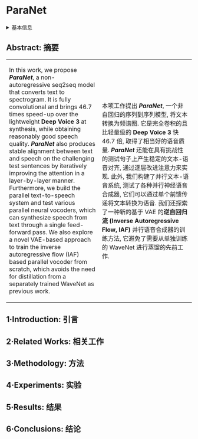 # ParaNet

<details>
<summary>基本信息</summary>

- 标题: "Non-Autoregressive Neural Text-to-Speech"
- 作者:
  - 01 Kainan Peng
  - 02 Wei Ping
  - 03 Zhao Song
  - 04 Kexin Zhao
- 链接:
  - [ArXiv](https://arxiv.org/abs/1905.08459)
  - [Publication](https://proceedings.mlr.press/v119/peng20a)
  - [Github]
  - [Demo](https://parallel-neural-tts-demo.github.io)
- 文件:
  - [ArXiv](_PDF/1905.08459v3__ParaNet__Non-Autogressive_Neural_TTS.pdf)
  - [Publication](_PDF/1905.08459p0__ParaNet__ICML2020.pdf)

</details>

## Abstract: 摘要

<table>
<tr>
<td width="50%">

In this work, we propose ***ParaNet***, a non-autoregressive seq2seq model that converts text to spectrogram.
It is fully convolutional and brings 46.7 times speed-up over the lightweight **Deep Voice 3** at synthesis, while obtaining reasonably good speech quality.
***ParaNet*** also produces stable alignment between text and speech on the challenging test sentences by iteratively improving the attention in a layer-by-layer manner.
Furthermore, we build the parallel text-to-speech system and test various parallel neural vocoders, which can synthesize speech from text through a single feed-forward pass.
We also explore a novel VAE-based approach to train the inverse autoregressive flow (IAF) based parallel vocoder from scratch, which avoids the need for distillation from a separately trained WaveNet as previous work.

</td>
<td>

本项工作提出 ***ParaNet***, 一个非自回归的序列到序列模型, 将文本转换为频谱图.
它是完全卷积的且比轻量级的 **Deep Voice 3** 快 46.7 倍, 取得了相当好的语音质量.
***ParaNet*** 还能在具有挑战性的测试句子上产生稳定的文本-语音对齐, 通过逐层改进注意力来实现.
此外, 我们构建了并行文本-语音系统, 测试了各种并行神经语音合成器, 它们可以通过单个前馈传递将文本转换为语音.
我们还探索了一种新的基于 VAE 的**逆自回归流 (Inverse Autoregressive Flow, IAF)** 并行语音合成器的训练方法, 它避免了需要从单独训练的 WaveNet 进行蒸馏的先前工作.

</td>
</tr>
</table>

## 1·Introduction: 引言

## 2·Related Works: 相关工作

## 3·Methodology: 方法

## 4·Experiments: 实验

## 5·Results: 结果

## 6·Conclusions: 结论